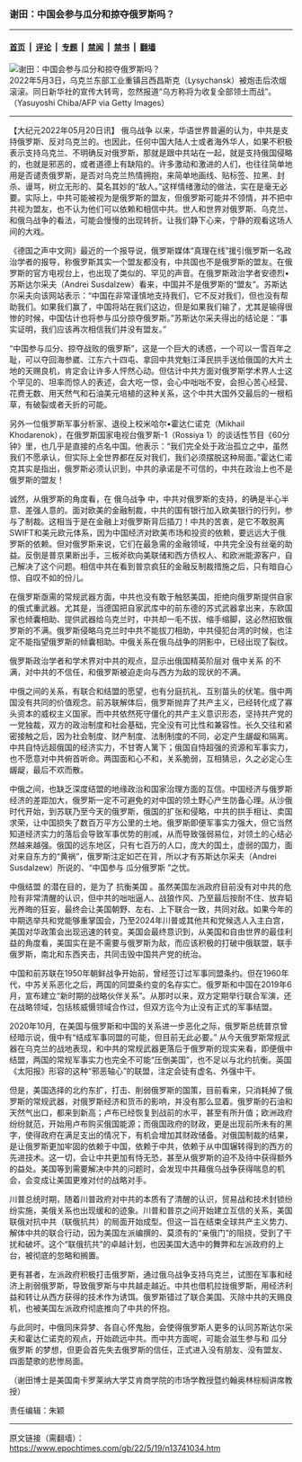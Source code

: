 ### 谢田：中国会参与瓜分和掠夺俄罗斯吗？

---

#### [首页](../../../..?n13741034) &nbsp;|&nbsp; [评论](../../../../../epoch-comment?n13741034) &nbsp;|&nbsp; [专题](../../../../../epoch-special?n13741034) &nbsp;|&nbsp; [禁闻](../../../../../epoch-news?n13741034) &nbsp;|&nbsp; [禁书](../../../../../books?n13741034) &nbsp;|&nbsp; [翻墙](https://github.com/gfw-breaker/nogfw/blob/master/README.md?n13741034)


<div><img alt="谢田：中国会参与瓜分和掠夺俄罗斯吗？" class="attachment-djy_600_400 size-djy_600_400 wp-post-image" src="https://i.epochtimes.com/assets/uploads/2022/05/id13726589-GettyImages-1240418164-600x400.jpg"/>
<div class="caption">
 2022年5月3日，乌克兰东部工业重镇吕西昌斯克（Lysychansk）被炮击后浓烟滚滚。同日新华社的宣传大转弯，忽然报道“乌方称将为收复全部领土而战”。（Yasuyoshi Chiba/AFP via Getty Images）
</div></div><hr/><div class="post_content" id="artbody" itemprop="articleBody">
 <!-- article content begin -->
 <p>
  【大纪元2022年05月20日讯】
  <ok href="https://www.epochtimes.com/gb/tag/%E4%BF%84%E4%B9%8C%E6%88%98%E4%BA%89.html">
   俄乌战争
  </ok>
  以来，华语世界普遍的认为，中共是支持俄罗斯、反对乌克兰的。也因此，任何中国大陆人士或者海外华人，如果不积极表示支持乌克兰、不明确反对俄罗斯，那就是跟中共站在一起，就是支持俄国侵略的，也就是邪恶的，或者道德上有缺陷的。许多激动和激进的人们，也往往简单地用是否谴责俄罗斯，是否对乌克兰热情拥抱，来简单地画线、贴标签、拉黑、封杀、谩骂，树立无形的、莫名其妙的“敌人。”这样情绪激动的做法，实在是毫无必要。实际上，中共可能被视为是俄罗斯的盟友，但俄罗斯可能并不领情，并不把中共视为盟友，也不认为他们可以依赖和相信中共。世人和世界对俄罗斯、乌克兰、和俄乌战争的看法，可能会慢慢的出现转折。让我们静下心来，宁静的观看这场人间的大戏。
 </p>
 <p>
  《德国之声中文网》最近的一个报导说，俄罗斯媒体“真理在线”援引俄罗斯一名政治学者的报导，称俄罗斯其实一个盟友都没有，中共国也不是俄罗斯的盟友。在俄罗斯的官方电视台上，也出现了类似的、罕见的声音。在俄罗斯政治学者安德烈•苏斯达尔采夫（Andrei Susdalzew）看来，中国并不是俄罗斯的“盟友”。苏斯达尔采夫向该网站表示：“中国在非常谨慎地支持我们，它不反对我们，但也没有帮助我们。如果我们赢了，中国将站在我们这边，但是如果我们输了，尤其是输得很惨的时候，中国估计也将参与瓜分掠夺俄罗斯。”苏斯达尔采夫得出的结论是：“事实证明，我们应该再次相信我们并没有盟友。”
 </p>
 <p>
  “中国参与瓜分、掠夺战败的俄罗斯”，这是一个巨大的诱惑，一个可以一雪百年之耻，可以夺回海参崴、江东六十四屯、拿回中共党魁江泽民拱手送给俄国的大片土地的天赐良机，肯定会让许多人怦然心动。但估计中共方面对俄罗斯学术界人士这个罕见的、坦率而惊人的表述，会大吃一惊，会心中咄咄不安，会担心苦心经营、花费无数、用天然气和石油美元培植的这种关系，这个中共大国外交最后的一根稻草，有破裂或者夭折的可能。
 </p>
 <p>
  另外一位俄罗斯军事分析家、退役上校米哈尔•霍达仁诺克（Mikhail Khodarenok），在俄罗斯国家电视台俄罗斯-1（Rossiya 1）的谈话性节目《60分钟》里，也几乎是直接的点名中国。他表示：“我们完全处于政治孤立之中，虽然我们不愿承认，但实际上全世界都在反对我们，我们必须摆脱这种局面。”霍达仁诺克其实是指出，俄罗斯必须认识到，中共的承诺是不可信的，中共在政治上也不是俄罗斯的盟友！
 </p>
 <p>
  诚然，从俄罗斯的角度看，在
  <ok href="https://www.epochtimes.com/gb/tag/%E4%BF%84%E4%B9%8C%E6%88%98%E4%BA%89.html">
   俄乌战争
  </ok>
  中，中共对俄罗斯的支持，的确是半心半意、差强人意的。面对欧美的金融制裁，中共的国有银行加入欧美银行的行列，参与了制裁。这相当于是在金融上对俄罗斯背后插刀！中共的苦衷，是它不敢脱离SWIFT和美元欧元体系，因为中国经济对欧美市场和投资的依赖，要远远大于俄罗斯的依赖。但对俄罗斯来说，它们在最急需的金融领域，中共完全没有丝毫的助益。反倒是普京果断出手，三板斧砍向美联储和西方债权人、和欧洲能源客户，自己解决了这个问题。相信中共在看到普京疯狂的金融反制裁措施之后，只有暗自心惊、自叹不如的份儿。
 </p>
 <p>
  在俄罗斯亟需的常规武器方面，中共也没有敢于触怒美国，拒绝向俄罗斯提供自家的俄式重武器。尤其是，当德国把自家武库中的前东德的苏式武器拿出来，东欧国家也倾囊相助、提供武器给乌克兰时，中共却一毛不拔、缩手缩脚，这必然招致俄罗斯的不满。俄罗斯侵略乌克兰时中共不能拔刀相助，中共侵犯台湾的时候，也注定不能指望俄罗斯的倾囊相助。中俄关系在俄乌战争的阴影中，已经出现了裂纹。
 </p>
 <p>
  俄罗斯政治学者和学术界对中共的观点，显示出俄国精英阶层对
  <ok href="https://www.epochtimes.com/gb/tag/%E4%BF%84%E4%B8%AD%E5%85%B3%E7%B3%BB.html">
   俄中关系
  </ok>
  的不满，对中共的不信任，和俄罗斯被迫走向与西方为敌的现状的不满。
 </p>
 <p>
  中俄之间的关系，有联合和结盟的愿望，也有分庭抗礼、互别苗头的伏笔。俄中两国没有共同的价值观念。前苏联解体后，俄罗斯抛弃了共产主义，已经转化成了寡头资本的威权主义国家。而中共依然死守僵化的共产主义意识形态，坚持共产党的一党独裁，双方的政治制度和社会基础，完全没有可比性和兼容性。长久交往和紧密接触之后，因为社会制度、财产制度、法制制度的不同，必定产生龌龊和隔离。中共自恃远超俄国的经济实力，不甘寄人篱下；俄国自恃超强的资源和军事实力，也不愿意对中共俯首听命。两国面和心不和，关系脆弱，互相猜忌，久之必定心生龌龊，最后不欢而散。
 </p>
 <p>
  中俄之间，也缺乏深度结盟的地缘政治和国家治理方面的互信。中国经济与俄罗斯经济的差距加大，俄罗斯一定不可避免的对中国的领土野心产生防备心理。从沙俄时代开始，到苏联乃至今天的俄罗斯，俄国的扩张和侵略，中共的拱手相让、卖国求荣，让中国损失了数百万平方公里的土地。俄罗斯即便军事实力强大，但它当然知道经济实力的落后会导致军事优势的削减，从而导致强弱易位，对领土的心结必然越来越强。俄国的远东地区，只有七百万的人口，庞大的国土，虚弱的国力，面对来自东方的“黄祸”，俄罗斯注定如芒在背，所以才有苏斯达尔采夫（Andrei Susdalzew）所说的、“中国参与
  <ok href="https://www.epochtimes.com/gb/tag/%E7%93%9C%E5%88%86%E4%BF%84%E7%BD%97%E6%96%AF.html">
   瓜分俄罗斯
  </ok>
  ”之忧。
 </p>
 <p>
  <ok href="https://www.epochtimes.com/gb/tag/%E4%B8%AD%E4%BF%84%E7%BB%93%E7%9B%9F.html">
   中俄结盟
  </ok>
  的潜在目的，是为了
  <ok href="https://www.epochtimes.com/gb/tag/%E6%8A%97%E8%A1%A1%E7%BE%8E%E5%9B%BD.html">
   抗衡美国
  </ok>
  。虽然美国左派政府目前没有对中共的危险有非常清醒的认识，但中共的咄咄逼人、战狼作风、乃至最后按耐不住、放弃韬光养晦的狂妄，最终会让美国朝野、左右、上下联合一致，共同对敌。如果今年的中期选举共和党能够重掌国会，乃至2024年川普或其他共和党候选人入主白宫，美国对华政策会出现迅速的转变。美国会最终意识到，从美国和自由世界的最佳利益的角度看，美国实在是不需要与俄罗斯为敌，而应该积极的打破中俄联盟，联手俄罗斯，南北和东西夹击，共同击毁中国共产党的统治。
 </p>
 <p>
  中国和前苏联在1950年朝鲜战争开始前，曾经签订过军事同盟条约。但在1960年代，中苏关系恶化之后，两国的同盟条约变的名存实亡。俄罗斯和中国在2019年6月，宣布建立“新时期的战略伙伴关系”。从那时以来，双方定期举行联合军演，还在战略领域，包括核威慑领域合作过，但双方迄今为止没有正式的军事结盟。
 </p>
 <p>
  2020年10月,  在美国与俄罗斯和中国的关系进一步恶化之际，俄罗斯总统普京曾经暗示说，俄中有“结成军事同盟的可能，但目前无此必要。” 从今天俄罗斯常规武器在乌克兰的战地表现，和中共的常规武器更落后于俄罗斯的现实来看，即便俄中结盟，两国的常规军事实力也完全不可能“压倒美国”，也不足以与北约抗衡。英国《太阳报》形容的这种“邪恶轴心”的联盟，注定会徒有虚名、外强中干。
 </p>
 <p>
  但是，美国选择的北约东扩，打击、削弱俄罗斯的国策，目前看来，只消耗掉了俄罗斯的常规武器，对俄罗斯经济和货币的影响，并没有那么显着。俄罗斯的石油和天然气出口，都来到新高；卢布已经恢复到战前的水平，甚至有所升值；欧洲政府纷纷就范，开始用卢布购买俄国能源；而俄国政府的财政，更是出现前所未有的黑字，使得政府在满足支出的情况下，有机会增加其财政储备。对俄国制裁的结果，是让俄罗斯更加牢固的依赖于中国，依赖于中共，依赖于从中国辗转得到的西方的先进技术。这一切，会让中共更加有恃无恐，甚至从俄罗斯的迫不及待中获得额外的益处。美国等到需要解决中共的问题时，会发现中共藉俄乌战争获得喘息的机会，会变成让美国更难对付的战略对手。
 </p>
 <p>
  川普总统时期，随着川普政府对中共的本质有了清醒的认识，贸易战和技术封锁纷纷实施，美俄关系也出现缓和的迹象。川普和普京之间开始建立互信的关系，美国联俄对抗中共（联俄抗共）的局面开始成型。但这一旨在结束全球共产主义势力、解体中共的联合行动，因为美国左派编撰的、莫须有的“亲俄门”的阻挠，受到了干扰和破坏。这个“联俄抗共”的卓越计划，也因美国大选中的舞弊和左派政府的上台，被彻底的忽略和搁置。
 </p>
 <p>
  更有甚者，左派政府积极打击俄罗斯，通过俄乌战争支持乌克兰，试图在军事和经济上削弱俄罗斯，导致俄罗斯与中共越走越近。中共也借机拉拢俄罗斯，用经济利益和转让从西方获得的技术作为诱饵。俄罗斯错过了联合美国、灭除中共的天赐良机，也被美国左派政府彻底推向了中共的怀抱。
 </p>
 <p>
  与此同时，中俄同床异梦、各自心怀鬼胎，会使得俄罗斯人更多的认同苏斯达尔采夫和霍达仁诺克的观点，开始疏远中共。而中共方面呢，可能会滋生参与和
  <ok href="https://www.epochtimes.com/gb/tag/%E7%93%9C%E5%88%86%E4%BF%84%E7%BD%97%E6%96%AF.html">
   瓜分俄罗斯
  </ok>
  的梦想，但更会首先失去俄罗斯的信任，正式进入没有朋友、没有盟友、四面楚歌的悲惨局面。
 </p>
 <p>
  （谢田博士是美国南卡罗莱纳大学艾肯商学院的市场学教授暨约翰奥林棕榈讲席教授）
 </p>
 <p>
  责任编辑：朱颖
 </p>
 <!-- article content end -->
 <div id="below_article_ad">
 </div>
</div>


---

原文链接（需翻墙）：https://www.epochtimes.com/gb/22/5/19/n13741034.htm